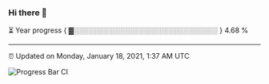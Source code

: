 ### Hi there 👋

⏳ Year progress { ▓░░░░░░░░░░░░░░░░░░░░░░░░░░░░░ } 4.68 %

---

⏰ Updated on Monday, January 18, 2021, 1:37 AM UTC

![Progress Bar CI](https://github.com/arthurbuhl/arthurbuhl/workflows/Progress%20Bar%20CI/badge.svg)
